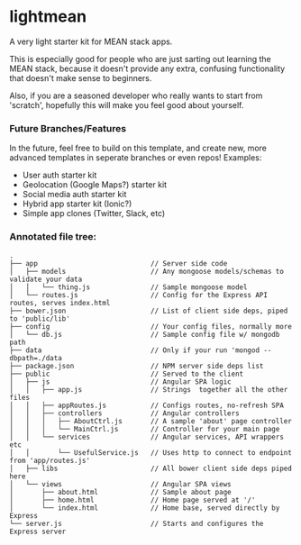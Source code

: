# lightmean
A very light starter kit for MEAN stack apps.

This is especially good for people who are just sarting out learning the MEAN stack, because it doesn't provide any extra, confusing functionality that doesn't make sense to beginners.

Also, if you are a seasoned developer who really wants to start from 'scratch', hopefully this will make you feel good about yourself.

### Future Branches/Features
In the future, feel free to build on this template, and create new, more advanced templates in seperate branches or even repos!
Examples: 
- User auth starter kit
- Geolocation (Google Maps?) starter kit
- Social media auth starter kit
- Hybrid app starter kit (Ionic?)
- Simple app clones (Twitter, Slack, etc)

### Annotated file tree:
```
.
├── app                            // Server side code
│   ├── models                     // Any mongoose models/schemas to validate your data
│   │   └── thing.js               // Sample mongoose model
│   └── routes.js                  // Config for the Express API routes, serves index.html
├── bower.json                     // List of client side deps, piped to 'public/lib'
├── config                         // Your config files, normally more 
│   └── db.js                      // Sample config file w/ mongodb path
├── data                           // Only if your run 'mongod --dbpath=./data
├── package.json                   // NPM server side deps list
├── public                         // Served to the client 
│   ├── js                         // Angular SPA logic   
│   │   ├── app.js                 // Strings  together all the other files
│   │   ├── appRoutes.js           // Configs routes, no-refresh SPA
│   │   ├── controllers            // Angular controllers  
│   │   │   ├── AboutCtrl.js       // A sample 'about' page controller
│   │   │   └── MainCtrl.js        // Controller for your main page
│   │   └── services               // Angular services, API wrappers etc
│   │       └── UsefulService.js   // Uses http to connect to endpoint from 'app/routes.js'
│   ├── libs                       // All bower client side deps piped here
│   └── views                      // Angular SPA views
│       ├── about.html             // Sample about page
│       ├── home.html              // Home page served at '/'
│       └── index.html             // Home base, served directly by Express
└── server.js                      // Starts and configures the Express server
```
